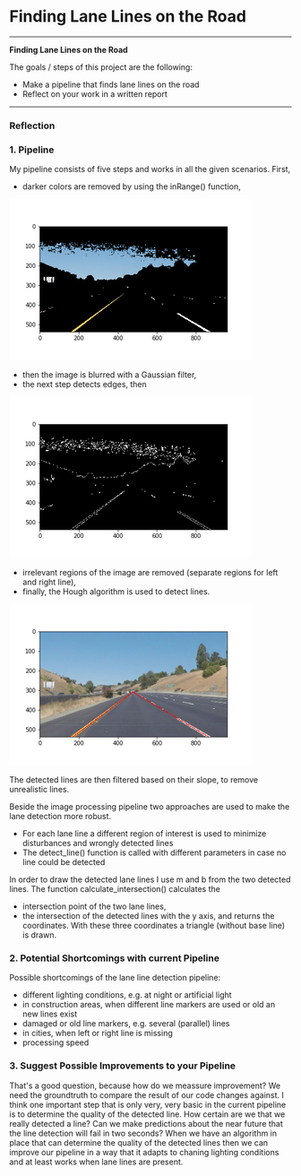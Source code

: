 # **Finding Lane Lines on the Road** 

---

**Finding Lane Lines on the Road**

The goals / steps of this project are the following:
* Make a pipeline that finds lane lines on the road
* Reflect on your work in a written report


[//]: # (Image References)

[image1]: ./examples/grayscale.jpg "Grayscale"

---

### Reflection

### 1. Pipeline

My pipeline consists of five steps and works in all the given scenarios. First, 
- darker colors are removed by using the inRange() function,

![removed darker colors](threshold.png)
- then the image is blurred with a Gaussian filter,
- the next step detects edges, then

![edge detection](canny.png)
- irrelevant regions of the image are removed (separate regions for left and right line),
- finally, the Hough algorithm is used to detect lines.
  
![lines detected](detected.png)

The detected lines are then filtered based on their slope, to remove unrealistic lines.

Beside the image processing pipeline two approaches are used to make the lane detection more robust. 
- For each lane line a different region of interest is used to minimize disturbances and wrongly detected lines
- The detect_line() function is called with different parameters in case no line could be detected

In order to draw the detected lane lines I use m and b from the two detected lines. The function calculate_intersection() calculates the 
- intersection point of the two lane lines,
- the intersection of the detected lines with the y axis, and
returns the coordinates. With these three coordinates a triangle (without base line) is drawn.


### 2. Potential Shortcomings with current Pipeline

Possible shortcomings of the lane line detection pipeline: 
- different lighting conditions, e.g. at night or artificial light
- in construction areas, when different line markers are used or old an new lines exist 
- damaged or old line markers, e.g. several (parallel) lines
- in cities, when left or right line is missing
- processing speed


### 3. Suggest Possible Improvements to your Pipeline

That's a good question, because how do we meassure improvement? We need the groundtruth to compare the result of our code changes against. 
I think one important step that is only very, very basic in the current pipeline is to determine the quality of the detected line. How certain are we that we really detected a line? Can we make predictions about the near future that the line detection will fail in two seconds?
When we have an algorithm in place that can determine the quality of the detected lines then we can improve our pipeline in a way that it adapts to chaning lighting conditions and at least works when lane lines are present.


 
